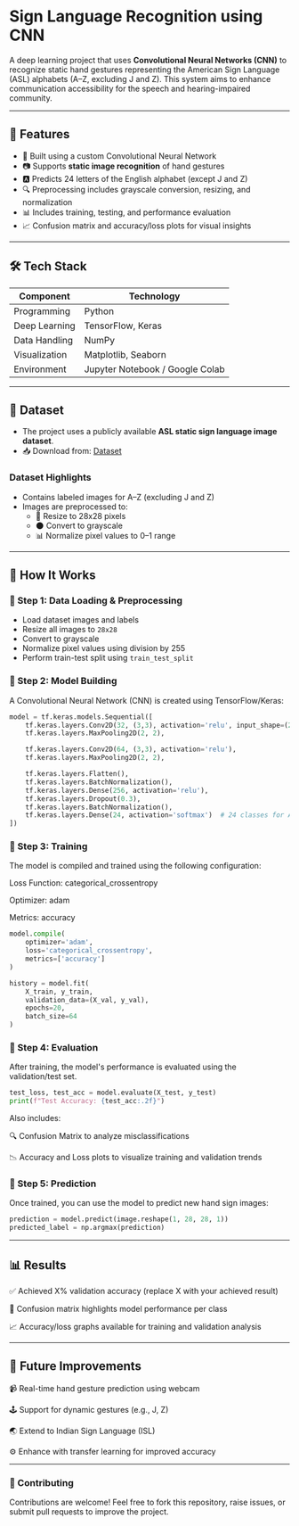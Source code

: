 # Sign Language Recognition using CNN

A deep learning project that uses **Convolutional Neural Networks (CNN)** to recognize static hand gestures representing the American Sign Language (ASL) alphabets (A–Z, excluding J and Z). This system aims to enhance communication accessibility for the speech and hearing-impaired community.

---

## 📌 Features

- 🧠 Built using a custom Convolutional Neural Network
- 📷 Supports **static image recognition** of hand gestures
- 🅰️ Predicts 24 letters of the English alphabet (except J and Z)
- 🔍 Preprocessing includes grayscale conversion, resizing, and normalization
- 📊 Includes training, testing, and performance evaluation
- 📈 Confusion matrix and accuracy/loss plots for visual insights

---

## 🛠️ Tech Stack

| Component        | Technology            |
|------------------|------------------------|
| Programming      | Python                |
| Deep Learning    | TensorFlow, Keras     |
| Data Handling    | NumPy                 |
| Visualization    | Matplotlib, Seaborn   |
| Environment      | Jupyter Notebook / Google Colab |

---

## 📁 Dataset

- The project uses a publicly available **ASL static sign language image dataset**.  
- 📥 Download from: [Dataset](https://drive.google.com/drive/folders/12PJI9E6z5_gWrpRSmj13ZPIvxeeN34yI?usp=drive_link)

### Dataset Highlights
- Contains labeled images for A–Z (excluding J and Z)
- Images are preprocessed to:
  - 📏 Resize to 28x28 pixels
  - 🌑 Convert to grayscale
  - 📊 Normalize pixel values to 0–1 range

---

## 🚀 How It Works

### 🔹 Step 1: Data Loading & Preprocessing
- Load dataset images and labels
- Resize all images to `28x28`
- Convert to grayscale
- Normalize pixel values using division by 255
- Perform train-test split using `train_test_split`

### 🔹 Step 2: Model Building
A Convolutional Neural Network (CNN) is created using TensorFlow/Keras:

```python
model = tf.keras.models.Sequential([
    tf.keras.layers.Conv2D(32, (3,3), activation='relu', input_shape=(28, 28, 1)),
    tf.keras.layers.MaxPooling2D(2, 2),

    tf.keras.layers.Conv2D(64, (3,3), activation='relu'),
    tf.keras.layers.MaxPooling2D(2, 2),

    tf.keras.layers.Flatten(),
    tf.keras.layers.BatchNormalization(),
    tf.keras.layers.Dense(256, activation='relu'),
    tf.keras.layers.Dropout(0.3),
    tf.keras.layers.BatchNormalization(),
    tf.keras.layers.Dense(24, activation='softmax')  # 24 classes for A–Z (excluding J, Z)
])
```

### 🔹 Step 3: Training
The model is compiled and trained using the following configuration:

Loss Function: categorical_crossentropy

Optimizer: adam

Metrics: accuracy

```python
model.compile(
    optimizer='adam',
    loss='categorical_crossentropy',
    metrics=['accuracy']
)

history = model.fit(
    X_train, y_train,
    validation_data=(X_val, y_val),
    epochs=20,
    batch_size=64
)
```

### 🔹 Step 4: Evaluation
After training, the model's performance is evaluated using the validation/test set.

``` python
test_loss, test_acc = model.evaluate(X_test, y_test)
print(f"Test Accuracy: {test_acc:.2f}")
```

Also includes:

🔍 Confusion Matrix to analyze misclassifications

📉 Accuracy and Loss plots to visualize training and validation trends

### 🔹 Step 5: Prediction
Once trained, you can use the model to predict new hand sign images:

``` python
prediction = model.predict(image.reshape(1, 28, 28, 1))
predicted_label = np.argmax(prediction)
```

---

## 📊 Results
✅ Achieved X% validation accuracy (replace X with your achieved result)

🧾 Confusion matrix highlights model performance per class

📈 Accuracy/loss graphs available for training and validation analysis

---

## 📌 Future Improvements
📹 Real-time hand gesture prediction using webcam

🕹️ Support for dynamic gestures (e.g., J, Z)

🌏 Extend to Indian Sign Language (ISL)

⚙️ Enhance with transfer learning for improved accuracy

---

### 🤝 Contributing
Contributions are welcome!
Feel free to fork this repository, raise issues, or submit pull requests to improve the project.
